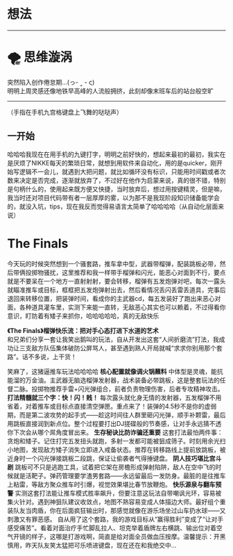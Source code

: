 # 想法

---

# 🌪️ 思维漩涡

突然陷入创作倦怠期...(っ- ‸ - ς)  
明明上周灵感还像地铁早高峰的人流般拥挤，此刻却像末班车后的站台般空旷

---
（手指在手机九宫格键盘上飞舞的哒哒声）  
## 一开始
哈哈哈我现在在用手机的九键打字，明明之前好快的，想起来最初的最初，我实在是厌烦了NIKKE每天的繁琐日常，就想到用软件来自动化，用的是quicker，刚开始写逻辑不一会儿，就遇到大把问题，就比如循环没有标识，只能用时间戳或者次数来决定是否完成，逐渐就放弃了，不过好在他作为启蒙来说，真的很不错，特别是句柄什么的，使用起来既方便又快捷，当时放弃后，想过用按键精灵，但是嘛，我当时还对项目代码带有者一层厚厚的雾，以为那不是我现阶段知识储备能学会的，就没入坑，tips，现在我反而觉得易语言太简单了哈哈哈哈（从自动化层面来说）

# The Finals
今天玩的时候突然想到一个骚套路，推车拿中型，武器带榴弹，配装跳板必带，然后带俩投掷物骚扰，这里推荐和我一样带手榴弹和闪光，能恶心对面到不行，要点就是不要呆在一个地方一直射射射，要会转移，榴弹有五发炮弹对吧，每次一露头就瞄准推车或目标，框框把五发炮弹射出去，然后看情况丢闪丢雷丢道具，完事后退回来转移位置，把装弹时间，看成你的主武器cd，每五发装好了跑出来恶心对面，各种道具灌车里，实测下来能一直转，无敌恶心其实也可以赖着，不过得看你意识，盯防着有矮子来抓你，哈哈哈哈哈，真的无敌快乐


**《The Finals》榴弹快乐流：把对手心态打进下水道的艺术**  
和兄弟们分享一套让我笑出鹅叫的玩法，自从开发出这套“人间折磨流”打法，我成功让三支敌方队伍集体破防公屏骂人，甚至遇到熟人开局就喊“求求你别用那个套路”。话不多说，上干货！


笑麻了，这猪逼推车玩法哈哈哈哈
  **核心配置就像调火锅蘸料**  中体型是灵魂，能抗能溜的万金油。主武器无脑选榴弹发射器，战术装备必带跳板，这是整套玩法的任督二脉。投掷物推荐手雷+闪光弹组合，前者负责物理伤害，后者专攻精神攻击。  **打法精髓就三个字：快！闪！贱！**  每次露头就化身无情的发射器，五发榴弹不用省着，对着推车或目标点直接清空弹匣。重点来了！装弹的4.5秒不是你的虚弱期，而是第二波攻势的起手式——趁这时间往人群里砸闪光弹，顺手补颗雷，最后用跳板直接润到新点位。整个过程要打出DJ搓碟般的节奏感，让对手永远猜不透你下次会从哪个屌角度冒出来。  **生存秘诀比防诈骗还重要**  这套打法最怕两件事：贪炮和矮子。记住打完五发扭头就跑，多射一发都可能被狙成筛子。时刻用余光扫小地图，发现敌方矮子消失立即进入戒备状态。推荐在转移路线上提前放跳板，被近身时一个闪光弹接跳板二段跳，保证让偷袭者气得捶键盘。  **阴人技巧堪比宫斗剧**  跳板可不只是逃跑工具，试着把它架在房檐形成弹射陷阱，敌人在空中飞的时候就是活靶子。弹药管理要学渣男套路——永远留最后一发防身。最脏的是往推车上粘雷，等敌方聚众推车时引爆，视觉效果堪比春节放鞭炮。  **快乐源泉与翻车预警**  实测这套打法能让推车模式胜率飙升，但要注意这玩法自带嘲讽光环，容易被集火针对。遇到神狙队建议收敛点，地图不熟容易变成人体描边大师。最好组个重装队友当肉盾，你在后面疯狂输出时，那感觉就像在游乐场坐过山车扔水球——又刺激又有罪恶感。  自从用了这个套路，我的游戏目标从“赢得胜利”变成了“让对手感受痛苦”。看着对面治疗手忙脚乱拉人、坦克举着盾牌左右横跳、输出位对着空气开镜的样子，这哪是打游戏啊，简直是给对面全员做血压按摩。温馨提示：开黑慎用，昨天队友笑太猛把可乐喷进键盘，现在还在和我绝交中...
<!--stackedit_data:
eyJoaXN0b3J5IjpbLTE2MzQ4NDMwMDEsNTQ4NDUwNDM5LDExND
I0MTI1NzZdfQ==
-->